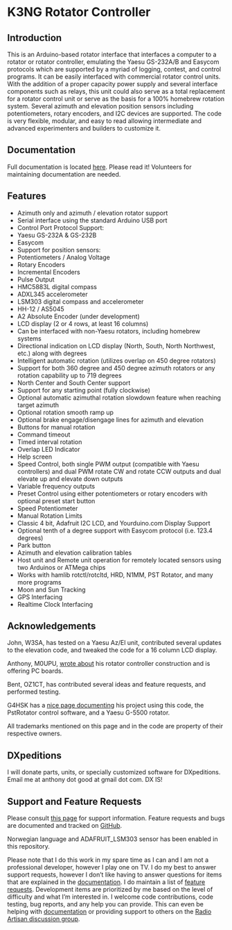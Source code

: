 # K3NG Rotator Controller

## Introduction

This is an Arduino-based rotator interface that interfaces a computer to a rotator or rotator controller, emulating the Yaesu GS-232A/B and Easycom protocols which are supported by a myriad of logging, contest, and control programs.  It can be easily interfaced with commercial rotator control units.  With the addition of a proper capacity power supply and several interface components such as relays, this unit could also serve as a total replacement for a rotator control unit or serve as the basis for a 100% homebrew rotation system.  Several azimuth and elevation position sensors including potentiometers, rotary encoders, and I2C devices are supported.  The code is very flexible, modular, and easy to read allowing intermediate and advanced experimenters and builders to customize it.

## Documentation

Full documentation is located [here](https://github.com/k3ng/k3ng_rotator_controller/wiki).  Please read it!  Volunteers for maintaining documentation are needed.

## Features

* Azimuth only and azimuth / elevation rotator support
* Serial interface using the standard Arduino USB port
* Control Port Protocol Support:
 * Yaesu GS-232A & GS-232B
 * Easycom
* Support for position sensors:
 * Potentiometers / Analog Voltage
 * Rotary Encoders
 * Incremental Encoders
 * Pulse Output
 * HMC5883L digital compass
 * ADXL345 accelerometer
 * LSM303 digital compass and accelerometer
 * HH-12 / AS5045
 * A2 Absolute Encoder (under development)
* LCD display (2 or 4 rows, at least 16 columns)
* Can be interfaced with non-Yaesu rotators, including homebrew systems
* Directional indication on LCD display (North, South, North Northwest, etc.) along with degrees
* Intelligent automatic rotation (utilizes overlap on 450 degree rotators)
* Support for both 360 degree and 450 degree azimuth rotators or any rotation capability up to 719 degrees
* North Center and South Center support
* Support for any starting point (fully clockwise)
* Optional automatic azimuthal rotation slowdown feature when reaching target azimuth
* Optional rotation smooth ramp up
* Optional brake engage/disengage lines for azimuth and elevation
* Buttons for manual rotation
* Command timeout
* Timed interval rotation
* Overlap LED Indicator
* Help screen
* Speed Control, both single PWM output (compatible with Yaesu controllers) and dual PWM rotate CW and rotate CCW outputs and dual elevate up and elevate down outputs
* Variable frequency outputs
* Preset Control using either potentiometers or rotary encoders with optional preset start button
* Speed Potentiometer
* Manual Rotation Limits
* Classic 4 bit, Adafruit I2C LCD, and Yourduino.com Display Support
* Optional tenth of a degree support with Easycom protocol (i.e. 123.4 degrees)
* Park button
* Azimuth and elevation calibration tables
* Host unit and Remote unit operation for remotely located sensors using two Arduinos or ATMega chips
* Works with hamlib rotctl/rotcltd, HRD, N1MM, PST Rotator, and many more programs
* Moon and Sun Tracking
* GPS Interfacing
* Realtime Clock Interfacing

## Acknowledgements

John, W3SA, has tested on a Yaesu Az/El unit, contributed several updates to the elevation code, and tweaked the code for a 16 column LCD display.

Anthony, M0UPU, [wrote about](http://ava.upuaut.net/?p=372) his rotator controller construction and is offering PC boards.

Bent, OZ1CT, has contributed several ideas and feature requests, and performed testing.

G4HSK has a [nice page documenting](http://radio.g4hsk.co.uk/2m-eme/rotator-controller/) his project using this code, the PstRotator control software, and a Yaesu G-5500 rotator.

All trademarks mentioned on this page and in the code are property of their respective owners.

## DXpeditions

I will donate parts, units, or specially customized software for DXpeditions.  Email me at anthony dot good at gmail dot com.  DX IS!

## Support and Feature Requests

Please consult [this page](https://blog.radioartisan.com/support-for-k3ng-projects/) for support information.  Feature requests and bugs are documented and tracked on [GitHub](https://github.com/k3ng/k3ng_rotator_controller/issues).

Norwegian language and ADAFRUIT_LSM303 sensor has been enabled in this repository.

Please note that I do this work in my spare time as I can and I am not a professional developer, however I play one on TV.  I do my best to answer support requests,  however I don’t like having to answer questions for items that are explained in the [documentation](https://github.com/k3ng/k3ng_rotator_controller/wiki).  I do maintain a list of [feature requests](https://github.com/k3ng/k3ng_rotator_controller/issues).  Development items are prioritized by me based on the level of difficulty and what I’m interested in.  I welcome code contributions, code testing, bug reports, and any help you can provide.  This can even be helping with [documentation](https://github.com/k3ng/k3ng_rotator_controller/wiki) or providing support to others on the [Radio Artisan discussion group](https://groups.yahoo.com/neo/groups/radioartisan/info).
